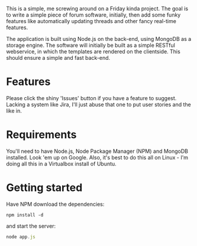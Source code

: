 This is a simple, me screwing around on a Friday kinda project. The goal is to write a simple piece of forum software, initially, then add some funky features like automatically updating threads and other fancy real-time features.

The application is built using Node.js on the back-end, using MongoDB as a storage engine. The software will initially be built as a simple RESTful webservice, in which the templates are rendered on the clientside. This should ensure a simple and fast back-end.

Features
========

Please click the shiny 'Issues' button if you have a feature to suggest. Lacking a system like Jira, I'll just abuse that one to put user stories and the like in.

Requirements
============

You'll need to have Node.js, Node Package Manager (NPM) and MongoDB installed. Look 'em up on Google. Also, it's best to do this all on Linux - I'm doing all this in a Virtualbox install of Ubuntu.

Getting started
==============

Have NPM download the dependencies:

```
npm install -d
```

and start the server:

```javascript
node app.js
```

